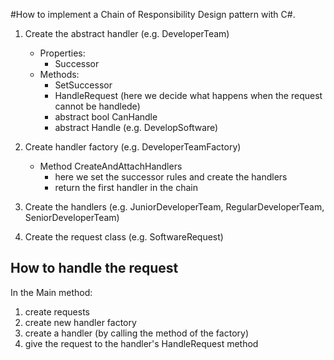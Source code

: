 #How to implement a Chain of Responsibility Design pattern with C#.

1. Create the abstract handler (e.g. DeveloperTeam)
	- Properties: 
		* Successor 
	- Methods:
		* SetSuccessor
		* HandleRequest (here we decide what happens when the request cannot be handlede)
		* abstract bool CanHandle
		* abstract Handle (e.g. DevelopSoftware)
		
2. Create handler factory (e.g. DeveloperTeamFactory)
	- Method CreateAndAttachHandlers
		* here we set the successor rules and create the handlers
		* return the first handler in the chain
3. Create the handlers (e.g. JuniorDeveloperTeam, RegularDeveloperTeam, SeniorDeveloperTeam)

4. Create the request class (e.g. SoftwareRequest)

## How to handle the request 
In the Main method:

1. create requests
2. create new handler factory
3. create a handler (by calling the method of the factory)
4. give the request to the handler's HandleRequest method
